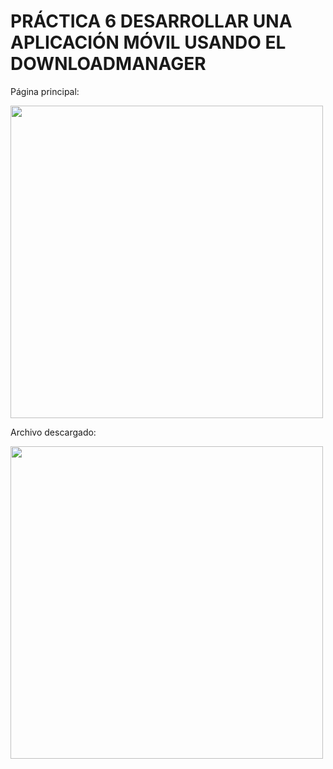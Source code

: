 # PRÁCTICA 6 DESARROLLAR UNA APLICACIÓN MÓVIL USANDO EL DOWNLOADMANAGER

<p>Página principal:</p>

<img src="https://user-images.githubusercontent.com/68710846/150180726-1d76ca5b-34cc-49ce-8b51-c4239b1bcc82.png" alt="" height="500" />

<p>Archivo descargado:</p>

<img src="https://user-images.githubusercontent.com/68710846/150180854-cad53383-a68b-4656-b96a-d943dd406497.png" alt="" height="500" />
